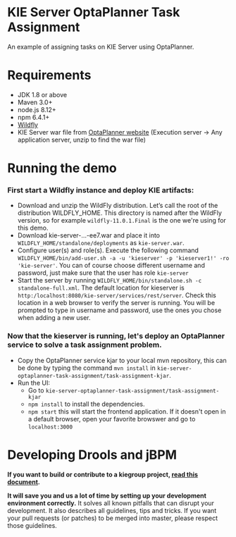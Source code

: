 # KIE Server OptaPlanner Task Assignment
An example of assigning tasks on KIE Server using OptaPlanner.

# Requirements
- JDK 1.8 or above
- Maven 3.0+
- node.js 8.12+
- npm 6.4.1+
- [Wildfly](https://download.jboss.org/wildfly/11.0.0.Final/wildfly-11.0.0.Final.zip)
- KIE Server war file from [OptaPlanner website](http://www.optaplanner.org/download/download.html) (Execution server -> Any application server, unzip to find the war file)

# Running the demo
### First start a Wildfly instance and deploy KIE artifacts:
- Download and unzip the WildFly distribution. Let’s call the root of the distribution WILDFLY_HOME. This directory is named after the WildFly version, so for example `wildfly-11.0.1.Final` is the one we're using for this demo.
- Download kie-server-...-ee7.war and place it into `WILDFLY_HOME/standalone/deployments` as `kie-server.war`.
- Configure user(s) and role(s). Execute the following command `WILDFLY_HOME/bin/add-user.sh -a -u 'kieserver' -p 'kieserver1!' -ro 'kie-server'`. You can of course choose different username and password, just make sure that the user has role `kie-server`
- Start the server by running `WILDFLY_HOME/bin/standalone.sh -c standalone-full.xml`. The default location for kieserver is `http:/localhost:8080/kie-server/services/rest/server`. Check this location in a web browser to verify the server is running. You will be prompted to type in username and password, use the ones you chose when adding a new user.

### Now that the kieserver is running, let's deploy an OptaPlanner service to solve a task assignment problem.
- Copy the OptaPlanner service kjar to your local mvn repository, this can be done by typing the command `mvn install` in `kie-server-optaplanner-task-assignment/task-assignment-kjar`.
- Run the UI:
  - Go to `kie-server-optaplanner-task-assignment/task-assignment-kjar`
  - `npm install` to install the dependencies.
  - `npm start` this will start the frontend application. If it doesn't open in a default browser, open your favorite browswer and go to `localhost:3000`


# Developing Drools and jBPM

**If you want to build or contribute to a kiegroup project, [read this document](https://github.com/kiegroup/droolsjbpm-build-bootstrap/blob/master/README.md).**

**It will save you and us a lot of time by setting up your development environment correctly.**
It solves all known pitfalls that can disrupt your development.
It also describes all guidelines, tips and tricks.
If you want your pull requests (or patches) to be merged into master, please respect those guidelines.
